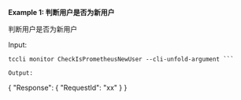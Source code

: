 **Example 1: 判断用户是否为新用户**

判断用户是否为新用户

Input: 

```
tccli monitor CheckIsPrometheusNewUser --cli-unfold-argument ```

Output: 
```
{
    "Response": {
        "RequestId": "xx"
    }
}
```

